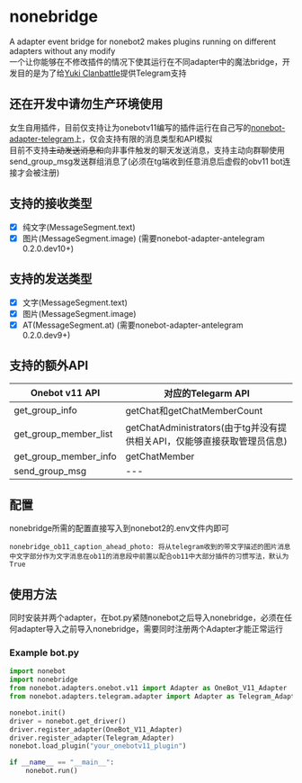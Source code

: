 # nonebridge
A adapter event bridge for nonebot2 makes plugins running on different adapters without any modify   
一个让你能够在不修改插件的情况下使其运行在不同adapter中的魔法bridge，开发目的是为了给[Yuki Clanbattle](https://github.com/ColdThunder11/yuki_clanbattle)提供Telegram支持
## 还在开发中请勿生产环境使用
女生自用插件，目前仅支持让为onebotv11编写的插件运行在自己写的[nonebot-adapter-telegram](https://github.com/ColdThunder11/nonebot-adapter-telegram)上，仅会支持有限的消息类型和API模拟   
目前不支持~~主动发送消息和~~向非事件触发的聊天发送消息，支持主动向群聊使用send_group_msg发送群组消息了(必须在tg端收到任意消息后虚假的obv11 bot连接才会被注册)
## 支持的接收类型
- [x] 纯文字(MessageSegment.text)
- [x] 图片(MessageSegment.image) (需要nonebot-adapter-antelegram 0.2.0.dev10+)

## 支持的发送类型
- [x] 文字(MessageSegment.text)
- [x] 图片(MessageSegment.image)
- [x] AT(MessageSegment.at) (需要nonebot-adapter-antelegram 0.2.0.dev9+)

## 支持的额外API
| Onebot v11 API        | 对应的Telegarm API                                                       |
| --------------------- | ------------------------------------------------------------------------ |
| get_group_info        | getChat和getChatMemberCount                                              |
| get_group_member_list | getChatAdministrators(由于tg并没有提供相关API，仅能够直接获取管理员信息) |
| get_group_member_info | getChatMember                                                            |
| send_group_msg        | ---                                                                      |
## 配置
nonebridge所需的配置直接写入到nonebot2的.env文件内即可
```
nonebridge_ob11_caption_ahead_photo: 将从telegram收到的带文字描述的图片消息中文字部分作为文字消息在ob11的消息段中前置以配合ob11中大部分插件的习惯写法，默认为True
```

## 使用方法
同时安装并两个adapter，在bot.py紧随nonebot之后导入nonebridge，必须在任何adapter导入之前导入nonebridge，需要同时注册两个Adapter才能正常运行   
### Example bot.py
```python
import nonebot
import nonebridge
from nonebot.adapters.onebot.v11 import Adapter as OneBot_V11_Adapter
from nonebot.adapters.telegram.adapter import Adapter as Telegram_Adapter

nonebot.init()
driver = nonebot.get_driver()
driver.register_adapter(OneBot_V11_Adapter)
driver.register_adapter(Telegram_Adapter)
nonebot.load_plugin("your_onebotv11_plugin")

if __name__ == "__main__":
    nonebot.run()   
```